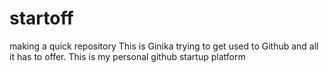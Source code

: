 # startoff
making a quick repository
This is Ginika trying to get used to Github and all it has to offer. This is my personal github startup platform
